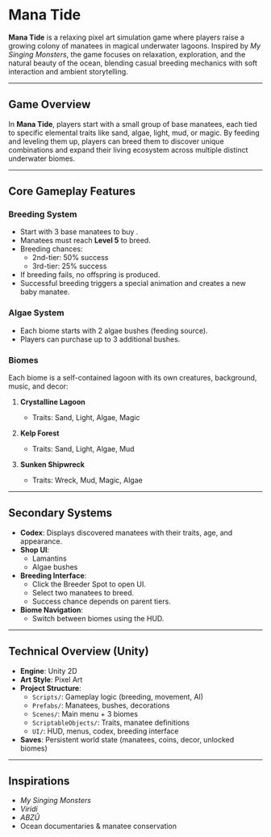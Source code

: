 #  Mana Tide

**Mana Tide** is a relaxing pixel art simulation game where players raise a growing colony of manatees in magical underwater lagoons. Inspired by *My Singing Monsters*, the game focuses on relaxation, exploration, and the natural beauty of the ocean, blending casual breeding mechanics with soft interaction and ambient storytelling.

---

##  Game Overview

In **Mana Tide**, players start with a small group of base manatees, each tied to specific elemental traits like sand, algae, light, mud, or magic. By feeding and leveling them up, players can breed them to discover unique combinations and expand their living ecosystem across multiple distinct underwater biomes.

---

##  Core Gameplay Features

###  Breeding System
- Start with 3 base manatees to buy .
- Manatees must reach **Level 5** to breed.
- Breeding chances:
  - 2nd-tier: 50% success
  - 3rd-tier: 25% success
- If breeding fails, no offspring is produced.
- Successful breeding triggers a special animation and creates a new baby manatee.

###  Algae System
- Each biome starts with 2 algae bushes (feeding source).
- Players can purchase up to 3 additional bushes.

###  Biomes
Each biome is a self-contained lagoon with its own creatures, background, music, and decor:
1. **Crystalline Lagoon**
   - Traits: Sand, Light, Algae, Magic


2. **Kelp Forest**
   - Traits: Sand, Light, Algae, Mud

3. **Sunken Shipwreck**
   - Traits: Wreck, Mud, Magic, Algae

---

##  Secondary Systems

- **Codex**: Displays discovered manatees with their traits, age, and appearance.
- **Shop UI**:
  - Lamantins
  - Algae bushes
- **Breeding Interface**:
  - Click the Breeder Spot to open UI.
  - Select two manatees to breed.
  - Success chance depends on parent tiers.
- **Biome Navigation**:
  - Switch between biomes using the HUD.

---

## Technical Overview (Unity)

- **Engine**: Unity 2D
- **Art Style**: Pixel Art
- **Project Structure**:
  - `Scripts/`: Gameplay logic (breeding, movement, AI)
  - `Prefabs/`: Manatees, bushes, decorations
  - `Scenes/`: Main menu + 3 biomes
  - `ScriptableObjects/`: Traits, manatee definitions
  - `UI/`: HUD, menus, codex, breeding interface
- **Saves**: Persistent world state (manatees, coins, decor, unlocked biomes)

---

##  Inspirations

- *My Singing Monsters*
- *Viridi*
- *ABZÛ*
- Ocean documentaries & manatee conservation



